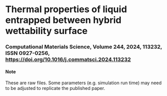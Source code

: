 # Thermal properties of liquid entrapped between hybrid wettability surface
### Computational Materials Science, Volume 244, 2024, 113232, ISSN 0927-0256, https://doi.org/10.1016/j.commatsci.2024.113232

#### Note
These are raw files. Some parameters (e.g. simulation run time) may need to be adjusted to replicate the published paper.
